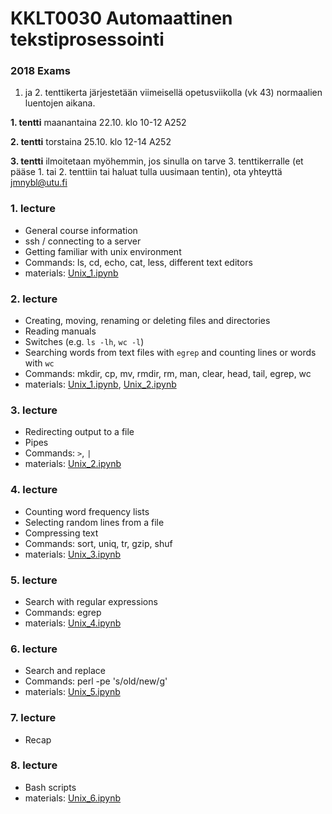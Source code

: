 # KKLT0030 Automaattinen tekstiprosessointi

### 2018 Exams
1. ja 2. tenttikerta järjestetään viimeisellä opetusviikolla (vk 43) normaalien luentojen aikana.

**1. tentti** maanantaina 22.10. klo 10-12 A252

**2. tentti** torstaina 25.10. klo 12-14 A252

**3. tentti** ilmoitetaan myöhemmin, jos sinulla on tarve 3. tenttikerralle (et pääse 1. tai 2. tenttiin tai haluat tulla uusimaan tentin), ota yhteyttä jmnybl@utu.fi

### 1. lecture
* General course information
* ssh / connecting to a server
* Getting familiar with unix environment
* Commands: ls, cd, echo, cat, less, different text editors
* materials: [Unix_1.ipynb](Unix_1.ipynb)

### 2. lecture
* Creating, moving, renaming or deleting files and directories
* Reading manuals
* Switches (e.g. `ls -lh`, `wc -l`)
* Searching words from text files with `egrep` and counting lines or words with `wc`
* Commands: mkdir, cp, mv, rmdir, rm, man, clear, head, tail, egrep, wc
* materials: [Unix_1.ipynb](Unix_1.ipynb), [Unix_2.ipynb](Unix_2.ipynb)

### 3. lecture
* Redirecting output to a file
* Pipes
* Commands: `>`, `|`
* materials: [Unix_2.ipynb](Unix_2.ipynb)

### 4. lecture
* Counting word frequency lists
* Selecting random lines from a file
* Compressing text
* Commands: sort, uniq, tr, gzip, shuf
* materials: [Unix_3.ipynb](Unix_3.ipynb)

### 5. lecture
* Search with regular expressions
* Commands: egrep
* materials: [Unix_4.ipynb](Unix_4.ipynb)

### 6. lecture
* Search and replace
* Commands: perl -pe 's/old/new/g'
* materials: [Unix_5.ipynb](Unix_5.ipynb)

### 7. lecture
* Recap

### 8. lecture
* Bash scripts
* materials: [Unix_6.ipynb](Unix_5.ipynb)
